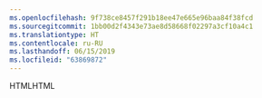 ```yaml
---
ms.openlocfilehash: 9f738ce8457f291b18ee47e665e96baa84f38fcd
ms.sourcegitcommit: 1bb00d2f4343e73ae8d58668f02297a3cf10a4c1
ms.translationtype: HT
ms.contentlocale: ru-RU
ms.lasthandoff: 06/15/2019
ms.locfileid: "63869872"
---
```

<span data-ttu-id="dd322-101">HTML</span><span class="sxs-lookup"><span data-stu-id="dd322-101">HTML</span></span>